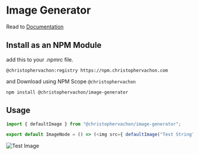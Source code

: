 # Image Generator

Read to [Documentation](https://codevachon.github.io/image-generator)

## Install as an NPM Module
add this to your .npmrc file.

```
@christophervachon:registry https://npm.christophervachon.com
```

and Download using NPM Scope `@christophervachon`

```
npm install @christophervachon/image-generator
```

## Usage

```js
import { defaultImage } from "@christophervachon/image-generator";

export default ImageNode = () => (<img src={ defaultImage("Test String") } alt="Test String" />);
```

<img src="https://blog.christophervachon.com/content/images/2019/09/download.png" alt="Test Image" />

